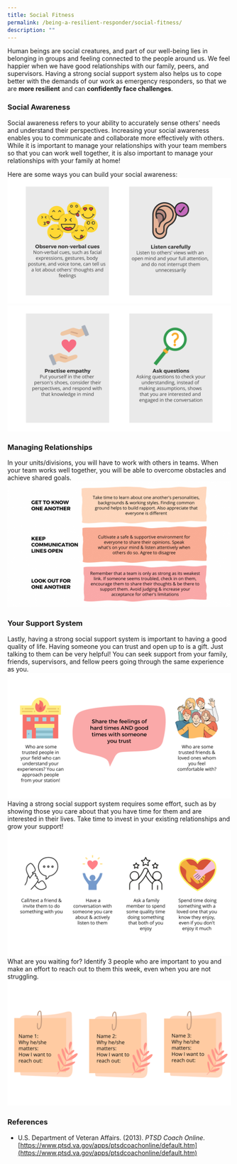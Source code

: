 ```yaml
---
title: Social Fitness
permalink: /being-a-resilient-responder/social-fitness/
description: ""
---
```

Human beings are social creatures, and part of our well-being lies in belonging in groups and feeling connected to the people around us. We feel happier when we have good relationships with our family, peers, and supervisors. Having a strong social support system also helps us to cope better with the demands of our work as emergency responders, so that we are **more resilient** and can **confidently face challenges**.

### Social Awareness
Social awareness refers to your ability to accurately sense others' needs and understand their perspectives. Increasing your social awareness enables you to communicate and collaborate more effectively with others. While it is important to manage your relationships with your team members so that you can work well together, it is also important to manage your relationships with your family at home!

Here are some ways you can build your social awareness:
![](/images/social%20support%201%20(larger).png)![](/images/social%20support%202%20(larger).png)


### Managing Relationships
In your units/divisions, you will have to work with others in teams. When your team works well together, you will be able to overcome obstacles and achieve shared goals. ![](/images/social%20support%203.png)

### Your Support System
Lastly, having a strong social support system is important to having a good quality of life. Having someone you can trust and open up to is a gift. Just talking to them can be very helpful! You can seek support from your family, friends, supervisors, and fellow peers going through the same experience as you.
![](/images/social%20support%20(larger).png)
Having a strong social support system requires some effort, such as by showing those you care about that you have time for them and are interested in their lives. Take time to invest in your existing relationships and grow your support!
![](/images/grow%20social%20support%20(larger).png)
What are you waiting for? Identify 3 people who are important to you and make an effort to reach out to them this week, even when you are not struggling.
![](/images/social%20support%202%20(larger)%20(1).png)

### References
* U.S. Department of Veteran Affairs. (2013). *PTSD Coach Online*. [https://www.ptsd.va.gov/apps/ptsdcoachonline/default.htm](https://www.ptsd.va.gov/apps/ptsdcoachonline/default.htm)